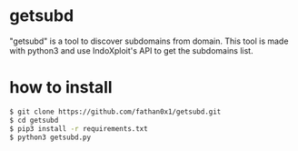 # getsubd
"getsubd" is a tool to discover subdomains from domain. This tool is made with python3 and use IndoXploit's API to get the subdomains list.

# how to install
```sh
$ git clone https://github.com/fathan0x1/getsubd.git
$ cd getsubd
$ pip3 install -r requirements.txt
$ python3 getsubd.py
```
